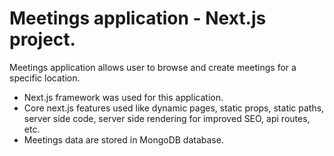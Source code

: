 # Meetings application - Next.js project.

Meetings application allows user to browse and create meetings for a specific location.

- Next.js framework was used for this application.
- Core next.js features used like dynamic pages, static props, static paths, server side code, server side rendering for improved SEO, api routes, etc.
- Meetings data are stored in MongoDB database. 


